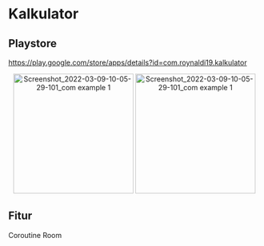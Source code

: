 # Kalkulator

Playstore
---------
https://play.google.com/store/apps/details?id=com.roynaldi19.kalkulator

<p align="center">
<img width="240" alt="Screenshot_2022-03-09-10-05-29-101_com example 1" src="https://user-images.githubusercontent.com/32328761/168966408-d77f8a5f-eb7a-4cb2-b392-33ac2c1d8cd0.png">
  <img width="240" alt="Screenshot_2022-03-09-10-05-29-101_com example 1" src="https://user-images.githubusercontent.com/32328761/168966413-a189425b-4c5c-4cd9-8936-ef3c93e20224.png">
  
  Fitur
  -----
  Coroutine
  Room
